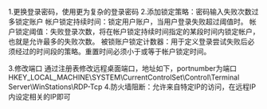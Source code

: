 1.更换登录密码，使用更为复杂的登录密码
2.添加锁定策略：密码输入失败次数过多锁定账户
	帐户锁定持续时间：锁定用户账户，当用户登录失败超过阈值时。
	帐户锁定阈值：失败登录次数，将在帐户锁定持续时间指定的某段时间内锁定帐户，也就是允许最多的失败次数。
	被锁账户锁定计数器：用于定义登录尝试失败后必须经过的时间段的策略。重置时间必须小于或等于帐户锁定时间。
	
3.修改端口
	通过注册表修改远程桌面端口，地址如下，portnumber为端口
	HKEY_LOCAL_MACHINE\SYSTEM\CurrentControlSet\Control\Terminal Server\WinStations\RDP-Tcp
4.防火墙阻断：允许来自特定IP的访问，在远程IP内设定相关的IP即可